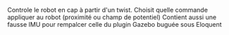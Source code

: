 Controle le robot en cap à partir d'un twist.
Choisit quelle commande appliquer au robot (proximité ou champ de potentiel) 
Contient aussi une fausse IMU pour rempalcer celle du plugin Gazebo buguée sous Eloquent
